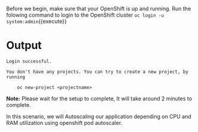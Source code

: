 Before we begin, make sure that your OpenShift is up and running. Run the folowing command to login to the OpenShift cluster
`oc login -u system:admin`{{execute}}

# Output

```
Login successful.

You don't have any projects. You can try to create a new project, by running

    oc new-project <projectname>
```

**Note:** Please wait for the setup to complete, It will take around 2 minutes to complete.

In this scenario, we will Autoscaling our application depending on CPU and RAM utilization using openshift pod autoscaler.
